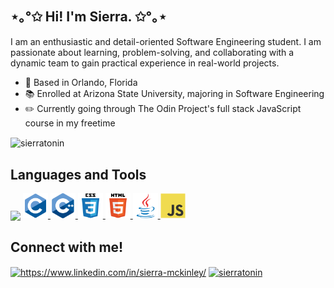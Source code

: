 ## ⋆｡°✩ Hi! I'm Sierra. ✩°｡⋆
I am an enthusiastic and detail-oriented Software Engineering student. I am passionate about learning, problem-solving, and collaborating with a dynamic team to gain practical experience in real-world projects.  
  
- 📍 Based in Orlando, Florida
- 📚 Enrolled at Arizona State University, majoring in Software Engineering
- ✏️ Currently going through The Odin Project's full stack JavaScript course in my freetime

<img align="center" src="https://github-readme-streak-stats.herokuapp.com/?user=sierratonin&" alt="sierratonin" />


## Languages and Tools
<img align="center" src="https://github-readme-stats.vercel.app/api/top-langs/?username=sierratonin&layout=donut" />
<a href="https://www.cprogramming.com/" target="_blank" rel="noreferrer"> <img src="https://raw.githubusercontent.com/devicons/devicon/master/icons/c/c-original.svg" alt="c" width="40" height="40"/> </a> <a href="https://www.w3schools.com/cpp/" target="_blank" rel="noreferrer"> <img src="https://raw.githubusercontent.com/devicons/devicon/master/icons/cplusplus/cplusplus-original.svg" alt="cplusplus" width="40" height="40"/> </a> <a href="https://www.w3schools.com/css/" target="_blank" rel="noreferrer"> <img src="https://raw.githubusercontent.com/devicons/devicon/master/icons/css3/css3-original-wordmark.svg" alt="css3" width="40" height="40"/> </a> <a href="https://www.w3.org/html/" target="_blank" rel="noreferrer"> <img src="https://raw.githubusercontent.com/devicons/devicon/master/icons/html5/html5-original-wordmark.svg" alt="html5" width="40" height="40"/> </a> <a href="https://www.java.com" target="_blank" rel="noreferrer"> <img src="https://raw.githubusercontent.com/devicons/devicon/master/icons/java/java-original.svg" alt="java" width="40" height="40"/> </a> <a href="https://developer.mozilla.org/en-US/docs/Web/JavaScript" target="_blank" rel="noreferrer"> <img src="https://raw.githubusercontent.com/devicons/devicon/master/icons/javascript/javascript-original.svg" alt="javascript" width="40" height="40"/> </a> 

## Connect with me!
<a href="https://www.linkedin.com/in/sierra-mckinley/" target="blank"><img align="center" src="https://raw.githubusercontent.com/rahuldkjain/github-profile-readme-generator/master/src/images/icons/Social/linked-in-alt.svg" alt="https://www.linkedin.com/in/sierra-mckinley/" height="30" width="40" /></a>
<a href="https://instagram.com/sierratonin" target="blank"><img align="center" src="https://raw.githubusercontent.com/rahuldkjain/github-profile-readme-generator/master/src/images/icons/Social/instagram.svg" alt="sierratonin" height="30" width="40" /></a>

